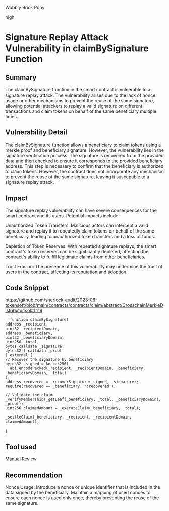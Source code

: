 Wobbly Brick Pony

high

# Signature Replay Attack Vulnerability in claimBySignature Function

## Summary
The claimBySignature function in the smart contract is vulnerable to a signature replay attack. The vulnerability arises due to the lack of nonce usage or other mechanisms to prevent the reuse of the same signature, allowing potential attackers to replay a valid signature on different transactions and claim tokens on behalf of the same beneficiary multiple times.

## Vulnerability Detail
The claimBySignature function allows a beneficiary to claim tokens using a merkle proof and beneficiary signature. However, the vulnerability lies in the signature verification process. The signature is recovered from the provided data and then checked to ensure it corresponds to the provided beneficiary address. This step is necessary to confirm that the beneficiary is authorized to claim tokens. However, the contract does not incorporate any mechanism to prevent the reuse of the same signature, leaving it susceptible to a signature replay attack.

## Impact
The signature replay vulnerability can have severe consequences for the smart contract and its users. Potential impacts include:

Unauthorized Token Transfers: Malicious actors can intercept a valid signature and replay it to repeatedly claim tokens on behalf of the same beneficiary, leading to unauthorized token transfers and a loss of funds.

Depletion of Token Reserves: With repeated signature replays, the smart contract's token reserves can be significantly depleted, affecting the contract's ability to fulfill legitimate claims from other beneficiaries.

Trust Erosion: The presence of this vulnerability may undermine the trust of users in the contract, affecting its reputation and adoption.

## Code Snippet
https://github.com/sherlock-audit/2023-06-tokensoft/blob/main/contracts/contracts/claim/abstract/CrosschainMerkleDistributor.sol#L119

      function claimBySignature(
    address _recipient,
    uint32 _recipientDomain,
    address _beneficiary,
    uint32 _beneficiaryDomain,
    uint256 _total,
    bytes calldata _signature,
    bytes32[] calldata _proof
    ) external {
    // Recover the signature by beneficiary
    bytes32 _signed = keccak256(
      abi.encodePacked(_recipient, _recipientDomain, _beneficiary, _beneficiaryDomain, _total)
    );
    address recovered = _recoverSignature(_signed, _signature);
    require(recovered == _beneficiary, '!recovered');

    // Validate the claim
    _verifyMembership(_getLeaf(_beneficiary, _total, _beneficiaryDomain), _proof);
    uint256 claimedAmount = _executeClaim(_beneficiary, _total);

    _settleClaim(_beneficiary, _recipient, _recipientDomain, claimedAmount);
   }


## Tool used
Manual Review

## Recommendation
Nonce Usage: Introduce a nonce or unique identifier that is included in the data signed by the beneficiary. Maintain a mapping of used nonces to ensure each nonce is used only once, thereby preventing the reuse of the same signature.
